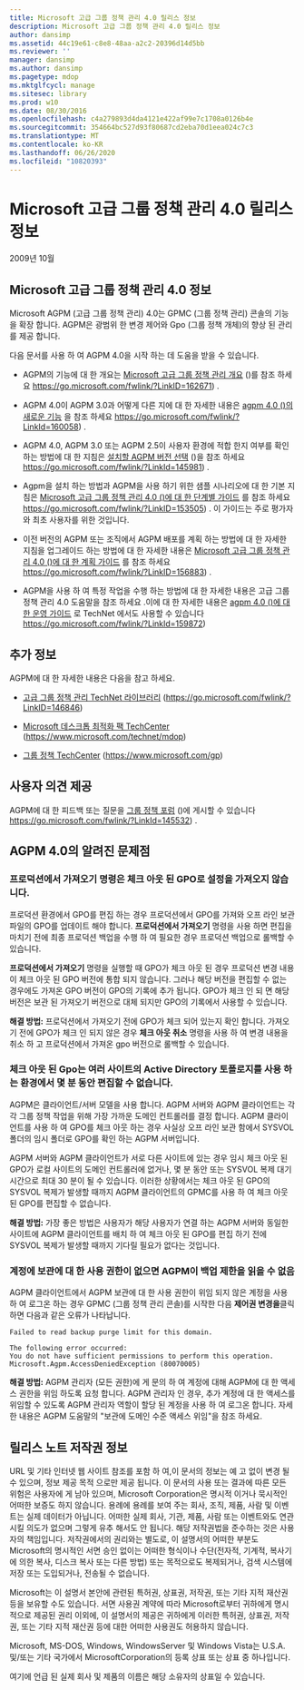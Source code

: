 ```yaml
---
title: Microsoft 고급 그룹 정책 관리 4.0 릴리스 정보
description: Microsoft 고급 그룹 정책 관리 4.0 릴리스 정보
author: dansimp
ms.assetid: 44c19e61-c8e8-48aa-a2c2-20396d14d5bb
ms.reviewer: ''
manager: dansimp
ms.author: dansimp
ms.pagetype: mdop
ms.mktglfcycl: manage
ms.sitesec: library
ms.prod: w10
ms.date: 08/30/2016
ms.openlocfilehash: c4a279893d4da4121e422af99e7c1708a0126b4e
ms.sourcegitcommit: 354664bc527d93f80687cd2eba70d1eea024c7c3
ms.translationtype: MT
ms.contentlocale: ko-KR
ms.lasthandoff: 06/26/2020
ms.locfileid: "10820393"
---
```

# Microsoft 고급 그룹 정책 관리 4.0 릴리스 정보


2009년 10월

## Microsoft 고급 그룹 정책 관리 4.0 정보


Microsoft AGPM (고급 그룹 정책 관리) 4.0는 GPMC (그룹 정책 관리) 콘솔의 기능을 확장 합니다. AGPM은 광범위 한 변경 제어와 Gpo (그룹 정책 개체)의 향상 된 관리를 제공 합니다.

다음 문서를 사용 하 여 AGPM 4.0을 시작 하는 데 도움을 받을 수 있습니다.

-   AGPM의 기능에 대 한 개요는 [Microsoft 고급 그룹 정책 관리 개요](https://go.microsoft.com/fwlink/?LinkID=162671) ()를 참조 하세요 https://go.microsoft.com/fwlink/?LinkID=162671) .

-   AGPM 4.0이 AGPM 3.0과 어떻게 다른 지에 대 한 자세한 내용은 [agpm 4.0 ()의 새로운 기능](https://go.microsoft.com/fwlink/?LinkId=160058) 을 참조 하세요 https://go.microsoft.com/fwlink/?LinkId=160058) .

-   AGPM 4.0, AGPM 3.0 또는 AGPM 2.5이 사용자 환경에 적합 한지 여부를 확인 하는 방법에 대 한 지침은 [설치할 AGPM 버전 선택](https://go.microsoft.com/fwlink/?LinkId=145981) ()을 참조 하세요 https://go.microsoft.com/fwlink/?LinkId=145981) .

-   Agpm을 설치 하는 방법과 AGPM을 사용 하기 위한 샘플 시나리오에 대 한 기본 지침은 [Microsoft 고급 그룹 정책 관리 4.0 ()에 대 한 단계별 가이드](https://go.microsoft.com/fwlink/?LinkID=153505) 를 참조 하세요 https://go.microsoft.com/fwlink/?LinkID=153505) . 이 가이드는 주로 평가자와 최초 사용자를 위한 것입니다.

-   이전 버전의 AGPM 또는 조직에서 AGPM 배포를 계획 하는 방법에 대 한 자세한 지침을 업그레이드 하는 방법에 대 한 자세한 내용은 [Microsoft 고급 그룹 정책 관리 4.0 ()에 대 한 계획 가이드](https://go.microsoft.com/fwlink/?LinkID=156883) 를 참조 하세요 https://go.microsoft.com/fwlink/?LinkID=156883) .

-   AGPM을 사용 하 여 특정 작업을 수행 하는 방법에 대 한 자세한 내용은 고급 그룹 정책 관리 4.0 도움말을 참조 하세요 .이에 대 한 자세한 내용은 [agpm 4.0 ()에 대 한 운영 가이드](https://go.microsoft.com/fwlink/?LinkId=159872) 로 TechNet 에서도 사용할 수 있습니다 https://go.microsoft.com/fwlink/?LinkId=159872)

## 추가 정보


AGPM에 대 한 자세한 내용은 다음을 참고 하세요.

-   [고급 그룹 정책 관리 TechNet 라이브러리](https://go.microsoft.com/fwlink/?LinkID=146846) (https://go.microsoft.com/fwlink/?LinkID=146846)

-   [Microsoft 데스크톱 최적화 팩 TechCenter](https://go.microsoft.com/fwlink/?LinkId=159870) (https://www.microsoft.com/technet/mdop)

-   [그룹 정책 TechCenter](https://go.microsoft.com/fwlink/?LinkId=145531) (https://www.microsoft.com/gp)

## 사용자 의견 제공


AGPM에 대 한 피드백 또는 질문을 [그룹 정책 포럼](https://go.microsoft.com/fwlink/?LinkId=145532) ()에 게시할 수 있습니다 https://go.microsoft.com/fwlink/?LinkId=145532) .

## AGPM 4.0의 알려진 문제점


### 프로덕션에서 가져오기 명령은 체크 아웃 된 GPO로 설정을 가져오지 않습니다.

프로덕션 환경에서 GPO를 편집 하는 경우 프로덕션에서 GPO를 가져와 오프 라인 보관 파일의 GPO를 업데이트 해야 합니다. **프로덕션에서 가져오기** 명령을 사용 하면 편집을 마치기 전에 최종 프로덕션 백업을 수행 하 여 필요한 경우 프로덕션 백업으로 롤백할 수 있습니다.

**프로덕션에서 가져오기** 명령을 실행할 때 GPO가 체크 아웃 된 경우 프로덕션 변경 내용이 체크 아웃 된 GPO 버전에 통합 되지 않습니다. 그러나 해당 버전을 편집할 수 없는 경우에도 가져온 GPO 버전이 GPO의 기록에 추가 됩니다. GPO가 체크 인 되 면 해당 버전은 보관 된 가져오기 버전으로 대체 되지만 GPO의 기록에서 사용할 수 있습니다.

**해결 방법:** 프로덕션에서 가져오기 전에 GPO가 체크 되어 있는지 확인 합니다. 가져오기 전에 GPO가 체크 인 되지 않은 경우 **체크 아웃 취소** 명령을 사용 하 여 변경 내용을 취소 하 고 프로덕션에서 가져온 gpo 버전으로 롤백할 수 있습니다.

### 체크 아웃 된 Gpo는 여러 사이트의 Active Directory 토폴로지를 사용 하는 환경에서 몇 분 동안 편집할 수 없습니다.

AGPM은 클라이언트/서버 모델을 사용 합니다. AGPM 서버와 AGPM 클라이언트는 각각 그룹 정책 작업을 위해 가장 가까운 도메인 컨트롤러를 결정 합니다. AGPM 클라이언트를 사용 하 여 GPO를 체크 아웃 하는 경우 사실상 오프 라인 보관 함에서 SYSVOL 폴더의 임시 폴더로 GPO를 확인 하는 AGPM 서버입니다.

AGPM 서버와 AGPM 클라이언트가 서로 다른 사이트에 있는 경우 임시 체크 아웃 된 GPO가 로컬 사이트의 도메인 컨트롤러에 없거나, 몇 분 동안 또는 SYSVOL 복제 대기 시간으로 최대 30 분이 될 수 있습니다. 이러한 상황에서는 체크 아웃 된 GPO의 SYSVOL 복제가 발생할 때까지 AGPM 클라이언트의 GPMC를 사용 하 여 체크 아웃 된 GPO를 편집할 수 없습니다.

**해결 방법:** 가장 좋은 방법은 사용자가 해당 사용자가 연결 하는 AGPM 서버와 동일한 사이트에 AGPM 클라이언트를 배치 하 여 체크 아웃 된 GPO를 편집 하기 전에 SYSVOL 복제가 발생할 때까지 기다릴 필요가 없다는 것입니다.

### 계정에 보관에 대 한 사용 권한이 없으면 AGPM이 백업 제한을 읽을 수 없음

AGPM 클라이언트에서 AGPM 보관에 대 한 사용 권한이 위임 되지 않은 계정을 사용 하 여 로그온 하는 경우 GPMC (그룹 정책 관리 콘솔)를 시작한 다음 **제어권 변경을**클릭 하면 다음과 같은 오류가 나타납니다.

``` syntax
Failed to read backup purge limit for this domain. 

The following error occurred: 
You do not have sufficient permissions to perform this operation. 
Microsoft.Agpm.AccessDeniedException (80070005)
```

**해결 방법:** AGPM 관리자 (모든 권한)에 게 문의 하 여 계정에 대해 AGPM에 대 한 액세스 권한을 위임 하도록 요청 합니다. AGPM 관리자 인 경우, 추가 계정에 대 한 액세스를 위임할 수 있도록 AGPM 관리자 역할이 할당 된 계정을 사용 하 여 로그온 합니다. 자세한 내용은 AGPM 도움말의 "보관에 도메인 수준 액세스 위임"을 참조 하세요.

## 릴리스 노트 저작권 정보


URL 및 기타 인터넷 웹 사이트 참조를 포함 하 여,이 문서의 정보는 예 고 없이 변경 될 수 있으며, 정보 제공 목적 으로만 제공 됩니다. 이 문서의 사용 또는 결과에 따른 모든 위험은 사용자에 게 남아 있으며, Microsoft Corporation은 명시적 이거나 묵시적인 어떠한 보증도 하지 않습니다. 용례에 용례를 보여 주는 회사, 조직, 제품, 사람 및 이벤트는 실제 데이터가 아닙니다. 어떠한 실제 회사, 기관, 제품, 사람 또는 이벤트와도 연관 시킬 의도가 없으며 그렇게 유추 해서도 안 됩니다. 해당 저작권법을 준수하는 것은 사용자의 책임입니다. 저작권에서의 권리와는 별도로, 이 설명서의 어떠한 부분도 Microsoft의 명시적인 서면 승인 없이는 어떠한 형식이나 수단(전자적, 기계적, 복사기에 의한 복사, 디스크 복사 또는 다른 방법) 또는 목적으로도 복제되거나, 검색 시스템에 저장 또는 도입되거나, 전송될 수 없습니다.

Microsoft는 이 설명서 본안에 관련된 특허권, 상표권, 저작권, 또는 기타 지적 재산권 등을 보유할 수도 있습니다. 서면 사용권 계약에 따라 Microsoft로부터 귀하에게 명시적으로 제공된 권리 이외에, 이 설명서의 제공은 귀하에게 이러한 특허권, 상표권, 저작권, 또는 기타 지적 재산권 등에 대한 어떠한 사용권도 허용하지 않습니다.



Microsoft, MS-DOS, Windows, WindowsServer 및 Windows Vista는 U.S.A. 및/또는 기타 국가에서 MicrosoftCorporation의 등록 상표 또는 상표 중 하나입니다.

여기에 언급 된 실제 회사 및 제품의 이름은 해당 소유자의 상표일 수 있습니다.

 

 





